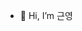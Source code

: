 - 👋 Hi, I’m 근영

<!-- [![Anurag's GitHub stats](https://github-readme-stats.vercel.app/api?username=cg-yeong&show_icons=true&theme=radical)] -->
<!---
cg-yeong/cg-yeong is a ✨ special ✨ repository because its `README.md` (this file) appears on your GitHub profile.
You can click the Preview link to take a look at your changes.
--->
